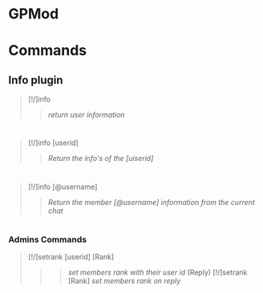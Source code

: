 # GPMod
# Commands 
## Info plugin
>[!/]info
>>_return user information_
#
>[!/]info [userid]
>>_Return the info's of the [uiserid]_
#
>[!/]info [@username]
>>_Return the member [@username] information from the current chat_
#
### Admins Commands
>[!/]setrank [userid] [Rank]
>>>_set members rank with their user id_
>(Reply) [!/]setrank [Rank]
>>>_set members rank on reply_
